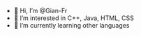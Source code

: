 - 👋 Hi, I’m @Gian-Fr
- 👀 I’m interested in C++, Java, HTML, CSS
- 🌱 I’m currently learning other languages 
      
